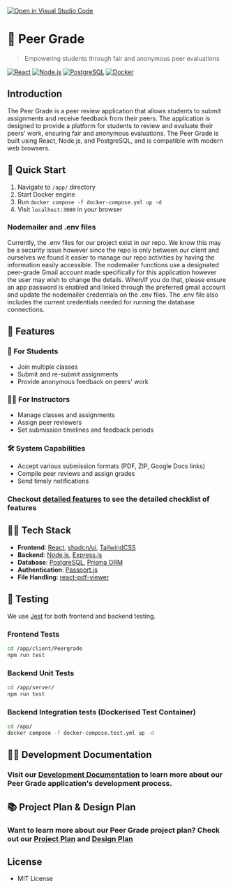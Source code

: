 [![Open in Visual Studio Code](https://classroom.github.com/assets/open-in-vscode-718a45dd9cf7e7f842a935f5ebbe5719a5e09af4491e668f4dbf3b35d5cca122.svg)](https://classroom.github.com/online_ide?assignment_repo_id=15119155&assignment_repo_type=AssignmentRepo)

<!-- ## Team 10's Peer Review App Project &nbsp;[![Build Status](https://droneci.ok.ubc.ca/api/badges/UBCO-COSC499-Summer-2024/team-10-capstone-peer-review-app/status.svg?ref=refs/heads/dev)](https://droneci.ok.ubc.ca/UBCO-COSC499-Summer-2024/team-10-capstone-peer-review-app) -->

# 📝 Peer Grade

> Empowering students through fair and anonymous peer evaluations

[![React](https://img.shields.io/badge/React-20232A?style=for-the-badge&logo=react&logoColor=61DAFB)](https://reactjs.org/)
[![Node.js](https://img.shields.io/badge/Node.js-339933?style=for-the-badge&logo=nodedotjs&logoColor=white)](https://nodejs.org/)
[![PostgreSQL](https://img.shields.io/badge/PostgreSQL-316192?style=for-the-badge&logo=postgresql&logoColor=white)](https://www.postgresql.org/)
[![Docker](https://img.shields.io/badge/Docker-2CA5E0?style=for-the-badge&logo=docker&logoColor=white)](https://www.docker.com/)


## Introduction

The Peer Grade is a peer review application that allows students to submit assignments and receive feedback from their peers. The application is designed to provide a platform for students to review and evaluate their peers' work, ensuring fair and anonymous evaluations. The Peer Grade is built using React, Node.js, and PostgreSQL, and is compatible with modern web browsers.


## 🚀 Quick Start

1. Navigate to `/app/` directory
2. Start Docker engine
3. Run `docker compose -f docker-compose.yml up -d`
4. Visit `localhost:3000` in your browser

### Nodemailer and .env files
Currently, the .env files for our project exist in our repo. We know this may be a security issue however since the repo is only between our client and ourselves we found it easier to manage our repo activities by having the information easily accessible. The nodemailer functions use a designated peer-grade Gmail account made specifically for this application however the user may wish to change the details. When/if you do that, please ensure an app password is enabled and linked through the preferred gmail account and update the nodemailer credentials on the .env files. The .env file also includes the current credentials needed for running the database connections.


## 🌟 Features

### 👥 For Students
- Join multiple classes
- Submit and re-submit assignments
- Provide anonymous feedback on peers' work

### 👨‍🏫 For Instructors
- Manage classes and assignments
- Assign peer reviewers
- Set submission timelines and feedback periods

### 🛠 System Capabilities
- Accept various submission formats (PDF, ZIP, Google Docs links)
- Compile peer reviews and assign grades
- Send timely notifications

### Checkout [detailed features](./docs/features.md) to see the detailed checklist of features


## 🧑‍💻 Tech Stack

- **Frontend**: [React](https://reactjs.org/), [shadcn/ui](https://github.com/shadcn/ui), [TailwindCSS](https://tailwindcss.com/)
- **Backend**: [Node.js](https://nodejs.org/en/), [Express.js](https://expressjs.com/)
- **Database**: [PostgreSQL](https://www.postgresql.org/), [Prisma ORM](https://www.prisma.io/)
- **Authentication**: [Passport.js](https://www.passportjs.org/)
- **File Handling**: [react-pdf-viewer](https://github.com/wojtekmaj/react-pdf-viewer)



## 🧪 Testing

We use [Jest](https://jestjs.io/) for both frontend and backend testing.

### Frontend Tests
```bash
cd /app/client/Peergrade
npm run test
```
### Backend Unit Tests
```bash
cd /app/server/
npm run test
```
### Backend Integration tests (Dockerised Test Container)
```bash
cd /app/
docker compose -f docker-compose.test.yml up -d
```
## 👨‍💻 Development Documentation
### Visit our [Development Documentation](./app/README.md) to learn more about our Peer Grade application's development process.


## 📚 Project Plan & Design Plan
### Want to learn more about our **Peer Grade** project plan? Check out our [Project Plan](./docs/plan/project-plan.md) and [Design Plan](./docs/design/SystemDesign.md)


## License
* MIT License
